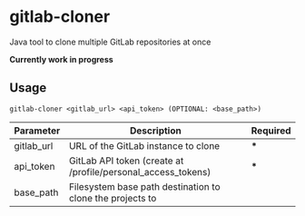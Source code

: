 # gitlab-cloner

Java tool to clone multiple GitLab repositories at once

**Currently work in progress**

## Usage

`gitlab-cloner <gitlab_url> <api_token> (OPTIONAL: <base_path>)`

| Parameter | Description | Required |
| --------- | ----------- | -------- |
| gitlab_url | URL of the GitLab instance to clone | __*__ |
| api_token | GitLab API token (create at /profile/personal_access_tokens) | __*__ |
| base_path | Filesystem base path destination to clone the projects to | |
